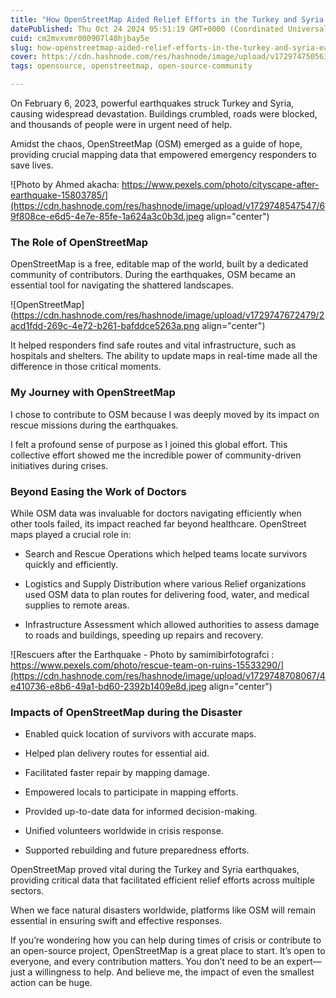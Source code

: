 ```yaml
---
title: "How OpenStreetMap Aided Relief Efforts in the Turkey and Syria Earthquakes"
datePublished: Thu Oct 24 2024 05:51:19 GMT+0000 (Coordinated Universal Time)
cuid: cm2mvxvmr000907l48hjbay5e
slug: how-openstreetmap-aided-relief-efforts-in-the-turkey-and-syria-earthquakes
cover: https://cdn.hashnode.com/res/hashnode/image/upload/v1729747505639/603f6f0d-d257-47a5-9bfd-88e2d39c2699.png
tags: opensource, openstreetmap, open-source-community

---
```


On February 6, 2023, powerful earthquakes struck Turkey and Syria, causing widespread devastation. Buildings crumbled, roads were blocked, and thousands of people were in urgent need of help.

Amidst the chaos, OpenStreetMap (OSM) emerged as a guide of hope, providing crucial mapping data that empowered emergency responders to save lives.

![Photo by Ahmed akacha: https://www.pexels.com/photo/cityscape-after-earthquake-15803785/](https://cdn.hashnode.com/res/hashnode/image/upload/v1729748547547/69f808ce-e6d5-4e7e-85fe-1a624a3c0b3d.jpeg align="center")

### The Role of OpenStreetMap

OpenStreetMap is a free, editable map of the world, built by a dedicated community of contributors. During the earthquakes, OSM became an essential tool for navigating the shattered landscapes.

![OpenStreetMap](https://cdn.hashnode.com/res/hashnode/image/upload/v1729747672479/2acd1fdd-269c-4e72-b261-bafddce5263a.png align="center")

It helped responders find safe routes and vital infrastructure, such as hospitals and shelters. The ability to update maps in real-time made all the difference in those critical moments.

### My Journey with OpenStreetMap

I chose to contribute to OSM because I was deeply moved by its impact on rescue missions during the earthquakes.

I felt a profound sense of purpose as I joined this global effort. This collective effort showed me the incredible power of community-driven initiatives during crises.

### Beyond Easing the Work of Doctors

While OSM data was invaluable for doctors navigating efficiently when other tools failed, its impact reached far beyond healthcare. OpenStreet maps played a crucial role in:

* Search and Rescue Operations which helped teams locate survivors quickly and efficiently.
    
* Logistics and Supply Distribution where various Relief organizations used OSM data to plan routes for delivering food, water, and medical supplies to remote areas.
    
* Infrastructure Assessment which allowed authorities to assess damage to roads and buildings, speeding up repairs and recovery.
    

![Rescuers after the Earthquake - Photo by samimibirfotografci : https://www.pexels.com/photo/rescue-team-on-ruins-15533290/](https://cdn.hashnode.com/res/hashnode/image/upload/v1729748708067/4e410736-e8b6-49a1-bd60-2392b1409e8d.jpeg align="center")

### Impacts of OpenStreetMap during the Disaster

* Enabled quick location of survivors with accurate maps.
    
* Helped plan delivery routes for essential aid.
    
* Facilitated faster repair by mapping damage.
    
* Empowered locals to participate in mapping efforts.
    
* Provided up-to-date data for informed decision-making.
    
* Unified volunteers worldwide in crisis response.
    
* Supported rebuilding and future preparedness efforts.
    

OpenStreetMap proved vital during the Turkey and Syria earthquakes, providing critical data that facilitated efficient relief efforts across multiple sectors.

When we face natural disasters worldwide, platforms like OSM will remain essential in ensuring swift and effective responses.

If you’re wondering how you can help during times of crisis or contribute to an open-source project, OpenStreetMap is a great place to start. It’s open to everyone, and every contribution matters. You don’t need to be an expert—just a willingness to help. And believe me, the impact of even the smallest action can be huge.
